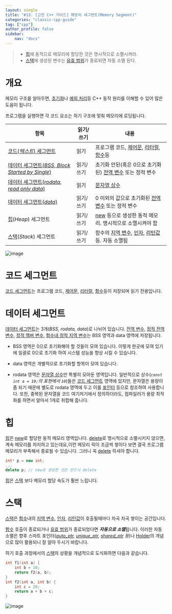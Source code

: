 ```yaml
---
layout: single
title: "#13. [고전 C++ 가이드] 메모리 세그먼트(Memory Segment)"
categories: "classic-cpp-guide"
tag: ["cpp"]
author_profile: false
sidebar: 
    nav: "docs"
---
```


> * [힙](https://tango1202.github.io/classic-cpp-guide/classic-cpp-guide-memory-segment/#%ED%9E%99)에 동적으로 메모리에 할당한 것은 명시적으로 소멸시켜라.
> * [스택](https://tango1202.github.io/classic-cpp-guide/classic-cpp-guide-memory-segment/#%EC%8A%A4%ED%83%9D)에 생성된 변수는 [유효 범위](https://tango1202.github.io/classic-cpp-guide/classic-cpp-guide-scope/)가 종료되면 자동 소멸 된다.

# 개요

메모리 구조를 알아두면, [초기화](https://tango1202.github.io/classic-cpp-guide/classic-cpp-guide-initialization/)나 [예외 처리](https://tango1202.github.io/classic-cpp-exception/classic-cpp-exception-mechanism/)등 C++ 동작 원리를 이해할 수 있어 많은 도움이 됩니다.

프로그램을 실행하면 각 코드 요소는 하기 구조에 맞춰 메모리에 로딩됩니다. 

|항목|읽기/쓰기|내용|
|--|--|--|
|[코드(*텍스트*) 세그먼트](https://tango1202.github.io/classic-cpp-guide/classic-cpp-guide-memory-segment/#%EC%BD%94%EB%93%9C-%EC%84%B8%EA%B7%B8%EB%A8%BC%ED%8A%B8)|읽기|프로그램 코드, [제어문](https://tango1202.github.io/classic-cpp-guide/classic-cpp-guide-statements/), [리터럴](https://tango1202.github.io/classic-cpp-guide/classic-cpp-guide-literals/), [함수](https://tango1202.github.io/classic-cpp-guide/classic-cpp-guide-function/)등|
|[데이터 세그먼트(*BSS, Block Started by Single*)](https://tango1202.github.io/classic-cpp-guide/classic-cpp-guide-memory-segment/#%EB%8D%B0%EC%9D%B4%ED%84%B0-%EC%84%B8%EA%B7%B8%EB%A8%BC%ED%8A%B8)|읽기/쓰기|초기화 안된(혹은 0으로 초기화된) [전역 변수](https://tango1202.github.io/classic-cpp-guide/classic-cpp-guide-static-extern-lifetime/#%EC%A0%84%EC%97%AD-%EB%B3%80%EC%88%98) 또는 정적 변수|
|[데이터 세그먼트(*rodata, read only data*)](https://tango1202.github.io/classic-cpp-guide/classic-cpp-guide-memory-segment/#%EB%8D%B0%EC%9D%B4%ED%84%B0-%EC%84%B8%EA%B7%B8%EB%A8%BC%ED%8A%B8)|읽기|[문자열 상수](https://tango1202.github.io/classic-cpp-guide/classic-cpp-guide-literals/#%EB%AC%B8%EC%9E%90%EC%97%B4-%EC%83%81%EC%88%98)|
|[데이터 세그먼트(*data*)](https://tango1202.github.io/classic-cpp-guide/classic-cpp-guide-memory-segment/#%EB%8D%B0%EC%9D%B4%ED%84%B0-%EC%84%B8%EA%B7%B8%EB%A8%BC%ED%8A%B8)|읽기/쓰기|0 이외의 값으로 초기화된 [전역 변수](https://tango1202.github.io/classic-cpp-guide/classic-cpp-guide-static-extern-lifetime/#%EC%A0%84%EC%97%AD-%EB%B3%80%EC%88%98) 또는 정적 변수|
|[힙](https://tango1202.github.io/classic-cpp-guide/classic-cpp-guide-memory-segment/#%ED%9E%99)(*Heap*) 세그먼트|읽기/쓰기|[new](https://tango1202.github.io/classic-cpp-oop/classic-cpp-oop-new-delete/#%EA%B0%9C%EC%B2%B4-%EC%83%9D%EC%84%B1%EC%86%8C%EB%A9%B8) 등으로 생성한 동적 메모리. 명시적으로 소멸시켜야 함|
|[스택](https://tango1202.github.io/classic-cpp-guide/classic-cpp-guide-memory-segment/#%EC%8A%A4%ED%83%9D)(*Stack*) 세그먼트|읽기/쓰기|함수의 [지역 변수](https://tango1202.github.io/classic-cpp-guide/classic-cpp-guide-static-extern-lifetime/#%EC%A7%80%EC%97%AD-%EB%B3%80%EC%88%98), [인자](https://tango1202.github.io/classic-cpp-guide/classic-cpp-guide-function/#%EC%9D%B8%EC%9E%90%EB%A7%A4%EA%B0%9C%EB%B3%80%EC%88%98-parameter), [리턴값](https://tango1202.github.io/classic-cpp-guide/classic-cpp-guide-function/#%EB%A6%AC%ED%84%B4%EA%B0%92)등. 자동 소멸됨| 

![image](https://github.com/tango1202/tango1202.github.io/assets/133472501/5905dc13-603e-4ee3-9d19-e51b60e03cef)

# 코드 세그먼트

[코드 세그먼트](https://tango1202.github.io/classic-cpp-guide/classic-cpp-guide-memory-segment/#%EC%BD%94%EB%93%9C-%EC%84%B8%EA%B7%B8%EB%A8%BC%ED%8A%B8)는 프로그램 코드, [제어문](https://tango1202.github.io/classic-cpp-guide/classic-cpp-guide-statements/), [리터럴](https://tango1202.github.io/classic-cpp-guide/classic-cpp-guide-literals/), [함수](https://tango1202.github.io/classic-cpp-guide/classic-cpp-guide-function/)등이 저장되며 읽기 전용입니다.

# 데이터 세그먼트 

[데이터 세그먼트](https://tango1202.github.io/classic-cpp-guide/classic-cpp-guide-memory-segment/#%EB%8D%B0%EC%9D%B4%ED%84%B0-%EC%84%B8%EA%B7%B8%EB%A8%BC%ED%8A%B8)는 3개(*BSS, rodata, data*)로 나뉘어 있습니다. [전역 변수](https://tango1202.github.io/classic-cpp-guide/classic-cpp-guide-static-extern-lifetime/#%EC%A0%84%EC%97%AD-%EB%B3%80%EC%88%98), [정적 전역 변수](https://tango1202.github.io/classic-cpp-guide/classic-cpp-guide-static-extern-lifetime/#%EC%A0%95%EC%A0%81-%EC%A0%84%EC%97%AD-%EB%B3%80%EC%88%98), [정적 멤버 변수](https://tango1202.github.io/classic-cpp-guide/classic-cpp-guide-static-extern-lifetime/#%EC%A0%95%EC%A0%81-%EB%A9%A4%EB%B2%84-%EB%B3%80%EC%88%98), [함수내 정적 지역 변수](https://tango1202.github.io/classic-cpp-guide/classic-cpp-guide-static-extern-lifetime/#%ED%95%A8%EC%88%98%EB%82%B4-%EC%A0%95%EC%A0%81-%EC%A7%80%EC%97%AD-%EB%B3%80%EC%88%98)는 BSS 영역과 data 영역에 저장됩니다.

* BSS 영역은 0으로 초기화해야 할 것들이 모여 있습니다. 이렇게 한곳에 모여 있기에 일괄로 0으로 초기화 하여 시스템 성능을 향상 시킬 수 있습니다.
   
* data 영역은 개별적으로 초기화할 항목이 모여 있습니다.

* rodata 영역은 [문자열 상수](https://tango1202.github.io/classic-cpp-guide/classic-cpp-guide-literals/#%EB%AC%B8%EC%9E%90%EC%97%B4-%EC%83%81%EC%88%98)만 특별히 모아둔 영역입니다. 일반적으로 상수(*`const int a = 10;`의 표현에서 `10`*)들은 [코드 세그먼트](https://tango1202.github.io/classic-cpp-guide/classic-cpp-guide-memory-segment/#%EC%BD%94%EB%93%9C-%EC%84%B8%EA%B7%B8%EB%A8%BC%ED%8A%B8) 영역에 있지만, 문자열은 용량이 좀 되기 때문에 별도로 rodata 영역에 두고 이를 [포인터](https://tango1202.github.io/classic-cpp-guide/classic-cpp-guide-pointer-reference/) 등으로 참조하여 사용합니다. 또한, 중복된 문자열을 코드 여기저기에서 정의하더라도, 컴파일러가 용량 최적화를 하면서 알아서 1개로 취합해 줍니다. 

# 힙

[힙](https://tango1202.github.io/classic-cpp-guide/classic-cpp-guide-memory-segment/#%ED%9E%99)은 [new](https://tango1202.github.io/classic-cpp-oop/classic-cpp-oop-new-delete/#%EA%B0%9C%EC%B2%B4-%EC%83%9D%EC%84%B1%EC%86%8C%EB%A9%B8)로 할당한 동적 메모리 영역입니다. [delete](https://tango1202.github.io/classic-cpp-oop/classic-cpp-oop-new-delete/#%EA%B0%9C%EC%B2%B4-%EC%83%9D%EC%84%B1%EC%86%8C%EB%A9%B8)로 명시적으로 소멸시키지 않으면, 계속 메모리를 차지하고 있는데요,이런 메모리 릭이 조금씩 쌓이다 보면 결국 프로그램 메모리가 부족해서 종료될 수 있습니다. 그러니 꼭 [delete](https://tango1202.github.io/classic-cpp-oop/classic-cpp-oop-new-delete/#%EA%B0%9C%EC%B2%B4-%EC%83%9D%EC%84%B1%EC%86%8C%EB%A9%B8) 하셔야 합니다. 
  
```cpp
int* p = new int;
...
delete p; // new로 생성한 것은 반드시 delete
```

[힙](https://tango1202.github.io/classic-cpp-guide/classic-cpp-guide-memory-segment/#%ED%9E%99)은 [스택](https://tango1202.github.io/classic-cpp-guide/classic-cpp-guide-memory-segment/#%EC%8A%A4%ED%83%9D) 보다 메모리 할당 속도가 훨씬 느립니다.

# 스택

[스택](https://tango1202.github.io/classic-cpp-guide/classic-cpp-guide-memory-segment/#%EC%8A%A4%ED%83%9D)은 [함수](https://tango1202.github.io/classic-cpp-guide/classic-cpp-guide-function/)내의 [지역 변수](https://tango1202.github.io/classic-cpp-guide/classic-cpp-guide-static-extern-lifetime/#%EC%A7%80%EC%97%AD-%EB%B3%80%EC%88%98), [인자](https://tango1202.github.io/classic-cpp-guide/classic-cpp-guide-function/#%EC%9D%B8%EC%9E%90%EB%A7%A4%EA%B0%9C%EB%B3%80%EC%88%98-parameter), [리턴값](https://tango1202.github.io/classic-cpp-guide/classic-cpp-guide-function/#%EB%A6%AC%ED%84%B4%EA%B0%92)이 호출될때마다 차곡 차곡 쌓이는 공간입니다.

[함수](https://tango1202.github.io/classic-cpp-guide/classic-cpp-guide-function/) 호출이 종료되거나 [유효 범위](https://tango1202.github.io/classic-cpp-guide/classic-cpp-guide-scope/)가 종료되었다면 ***자동으로 소멸***됩니다. 이러한 자동 소멸은 향후 스마트 포인터(*[auto_ptr](https://tango1202.github.io/classic-cpp-stl/classic-cpp-stl-auto_ptr/), [unique_ptr](https://tango1202.github.io/mordern-cpp-stl/mordern-cpp-stl-unique_ptr/), [shared_ptr](https://tango1202.github.io/mordern-cpp-stl/mordern-cpp-stl-shared_ptr-weak_ptr/) 등*)나 [Holder](https://tango1202.github.io/cpp-coding-pattern/cpp-coding-pattern-holder/)의 개념으로 많이 활용되니 잘 알아 두시기 바랍니다.
  
하기 호출 과정에서의 [스택](https://tango1202.github.io/classic-cpp-guide/classic-cpp-guide-memory-segment/#%EC%8A%A4%ED%83%9D)의 상황을 개념적으로 도식화하면 다음과 같습니다.

```cpp
int f1(int a) {
    int b = 10;
    return f2(a, b);
}
int f2(int a, int b) {
    int c = 20;
    return a + b + c;
}
```

![image](https://github.com/tango1202/tango1202.github.io/assets/133472501/d1d0de8f-f0dd-4f60-aa29-0f3769b53041)
